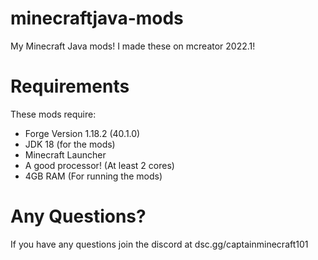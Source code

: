 # minecraftjava-mods
My Minecraft Java mods! I made these on mcreator 2022.1! <br />
# Requirements
These mods require: <br />
- Forge Version 1.18.2 (40.1.0) <br />
- JDK 18 (for the mods) <br />
- Minecraft Launcher <br />
- A good processor! (At least 2 cores) <br />
- 4GB RAM (For running the mods)
# Any Questions?
If you have any questions join the discord at dsc.gg/captainminecraft101
